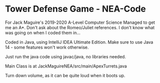# Tower Defense Game - NEA-Code
For Jack Maguire's 2019-2020 A-Level Computer Science
Managed to get me an A*.
Don't ask about the Romeo/Juliet references. I don't know what was going on when I coded them in...

Coded in Java, using IntelliJ IDEA Ultimate Edition.
Make sure to use Java 14 - some features won't work otherwise.

Just run the java code using javac/java, no libraries needed.


Main Class is at JackMaguireNEA/src/main/ApexTurrets.java


Turn down volume, as it can be quite loud when it boots up.
